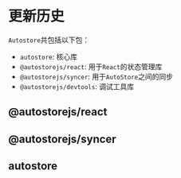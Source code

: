 # 更新历史

`Autostore`共包括以下包：

-   `autostore`: 核心库
-   `@autostorejs/react`: 用于`React`的状态管理库
-   `@autostorejs/syncer`: 用于`AutoStore`之间的同步
-   `@autostorejs/devtools`: 调试工具库

## @autostorejs/react

<!--@include: ../../../packages/react/CHANGELOG.md{3,}-->

## @autostorejs/syncer

<!--@include: ../../../packages/syncer/CHANGELOG.md{3,}-->

## autostore

<!--@include: ../../../packages/core/CHANGELOG.md{3,}-->
